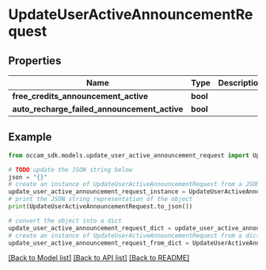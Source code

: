 # UpdateUserActiveAnnouncementRequest


## Properties

Name | Type | Description | Notes
------------ | ------------- | ------------- | -------------
**free_credits_announcement_active** | **bool** |  | [optional] 
**auto_recharge_failed_announcement_active** | **bool** |  | [optional] 

## Example

```python
from occam_sdk.models.update_user_active_announcement_request import UpdateUserActiveAnnouncementRequest

# TODO update the JSON string below
json = "{}"
# create an instance of UpdateUserActiveAnnouncementRequest from a JSON string
update_user_active_announcement_request_instance = UpdateUserActiveAnnouncementRequest.from_json(json)
# print the JSON string representation of the object
print(UpdateUserActiveAnnouncementRequest.to_json())

# convert the object into a dict
update_user_active_announcement_request_dict = update_user_active_announcement_request_instance.to_dict()
# create an instance of UpdateUserActiveAnnouncementRequest from a dict
update_user_active_announcement_request_from_dict = UpdateUserActiveAnnouncementRequest.from_dict(update_user_active_announcement_request_dict)
```
[[Back to Model list]](../README.md#documentation-for-models) [[Back to API list]](../README.md#documentation-for-api-endpoints) [[Back to README]](../README.md)


